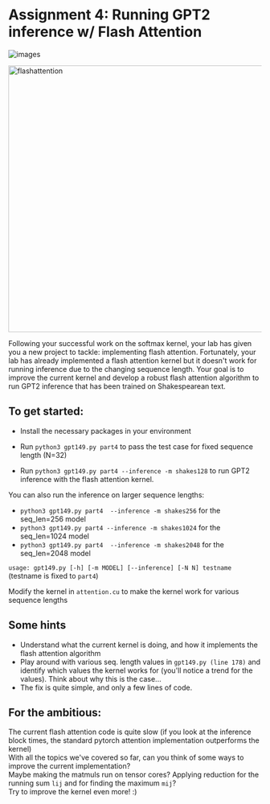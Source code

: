 # Assignment 4: Running GPT2 inference w/ Flash Attention
<!-- ![images](https://github.com/user-attachments/assets/90ed33d5-968b-4785-8944-3737d5d95f93) -->
![images](https://github.com/user-attachments/assets/13f48b73-25e4-466d-a366-96fb62f1531e)

<img src="https://github.com/user-attachments/assets/5ea688cb-7203-4b1e-82d4-f5af42f54ec5" width="530" alt="flashattention">

Following your successful work on the softmax kernel, your lab has given you a new project to tackle: implementing flash attention. 
Fortunately, your lab has already implemented a flash attention kernel but it doesn't work for running inference due to the changing sequence length. 
Your goal is to improve the current kernel and develop a robust flash attention algorithm to run GPT2 inference that has been trained on Shakespearean text.

## To get started:
- Install the necessary packages in your environment

- Run `python3 gpt149.py part4` to pass the test case for fixed sequence length (N=32)
- Run `python3 gpt149.py part4 --inference -m shakes128` to run GPT2 inference with the flash attention kernel.

You can also run the inference on larger sequence lengths:
- `python3 gpt149.py part4  --inference -m shakes256` for the seq_len=256 model
- `python3 gpt149.py part4 --inference -m shakes1024` for the seq_len=1024 model
- `python3 gpt149.py part4  --inference -m shakes2048` for the seq_len=2048 model

`usage: gpt149.py [-h] [-m MODEL] [--inference] [-N N] testname` (testname is fixed to `part4`)

Modify the kernel in `attention.cu` to make the kernel work for various sequence lengths

## Some hints
- Understand what the current kernel is doing, and how it implements the flash attention algorithm
- Play around with various seq. length values in `gpt149.py (line 178)` and identify which values the kernel works for (you'll notice a trend for the values). Think about why this is the case...
- The fix is quite simple, and only a few lines of code.

## For the ambitious:
The current flash attention code is quite slow (if you look at the inference block times, the standard pytorch attention implementation outperforms the kernel)\
With all the topics we've covered so far, can you think of some ways to improve the current implementation? \
Maybe making the matmuls run on tensor cores? Applying reduction for the running sum `lij` and for finding the maximum `mij`?  \
Try to improve the kernel even more! :)
